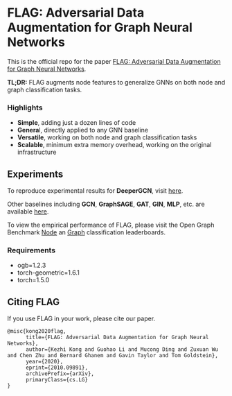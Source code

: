 # FLAG: Adversarial Data Augmentation for Graph Neural Networks

This is the official repo for the paper [FLAG: Adversarial Data Augmentation for Graph Neural Networks](https://arxiv.org/abs/2010.09891).

**TL;DR:** FLAG augments node features to generalize GNNs on both node and graph classification tasks.

### Highlights

- **Simple**, adding just a dozen lines of code
- **Genera**l, directly applied to any GNN baseline
- **Versatile**, working on both node and graph classification tasks
- **Scalable**, minimum extra memory overhead, working on the original infrastructure

## Experiments

To reproduce experimental results for **DeeperGCN**, visit [here](https://github.com/devnkong/FLAG/tree/main/deep_gcns_torch/examples/ogb).

Other baselines including **GCN**, **GraphSAGE**, **GAT**, **GIN**, **MLP**, etc. are available [here](https://github.com/devnkong/FLAG/tree/main/ogb).

To view the empirical performance of FLAG, please visit the Open Graph Benchmark [Node](https://ogb.stanford.edu/docs/leader_nodeprop/) an [Graph](https://ogb.stanford.edu/docs/leader_graphprop/) classification leaderboards.

### Requirements

- ogb=1.2.3
- torch-geometric=1.6.1
- torch=1.5.0

## Citing FLAG

If you use FLAG in your work, please cite our paper.

```
@misc{kong2020flag,
      title={FLAG: Adversarial Data Augmentation for Graph Neural Networks}, 
      author={Kezhi Kong and Guohao Li and Mucong Ding and Zuxuan Wu and Chen Zhu and Bernard Ghanem and Gavin Taylor and Tom Goldstein},
      year={2020},
      eprint={2010.09891},
      archivePrefix={arXiv},
      primaryClass={cs.LG}
}
```
